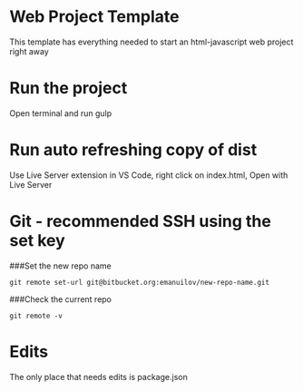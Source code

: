 # Web Project Template
This template has everything needed to start an html-javascript web project right away

# Run the project
Open terminal and run gulp

# Run auto refreshing copy of dist
Use Live Server extension in VS Code, right click on index.html, Open with Live Server

# Git - recommended SSH using the set key
###Set the new repo name
```
git remote set-url git@bitbucket.org:emanuilov/new-repo-name.git
```
###Check the current repo
```
git remote -v
```
# Edits
The only place that needs edits is package.json